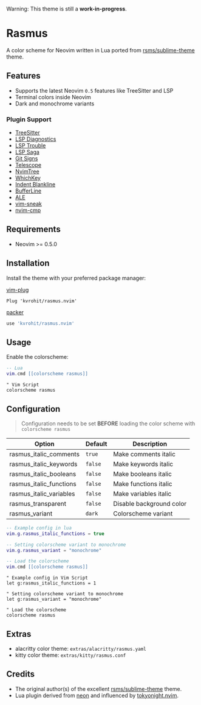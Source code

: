 Warning: This theme is still a **work-in-progress**.

# Rasmus

A color scheme for Neovim written in Lua ported from [rsms/sublime-theme](https://github.com/rsms/sublime-theme) theme.

## Features

- Supports the latest Neovim `0.5` features like TreeSitter and LSP
- Terminal colors inside Neovim
- Dark and monochrome variants

### Plugin Support

- [TreeSitter](https://github.com/nvim-treesitter/nvim-treesitter)
- [LSP Diagnostics](https://neovim.io/doc/user/lsp.html)
- [LSP Trouble](https://github.com/folke/lsp-trouble.nvim)
- [LSP Saga](https://github.com/glepnir/lspsaga.nvim)
- [Git Signs](https://github.com/lewis6991/gitsigns.nvim)
- [Telescope](https://github.com/nvim-telescope/telescope.nvim)
- [NvimTree](https://github.com/kyazdani42/nvim-tree.lua)
- [WhichKey](https://github.com/liuchengxu/vim-which-key)
- [Indent Blankline](https://github.com/lukas-reineke/indent-blankline.nvim)
- [BufferLine](https://github.com/akinsho/nvim-bufferline.lua)
- [ALE](https://github.com/dense-analysis/ale)
- [vim-sneak](https://github.com/justinmk/vim-sneak)
- [nvim-cmp](https://github.com/hrsh7th/nvim-cmp)

## Requirements

- Neovim >= 0.5.0

## Installation

Install the theme with your preferred package manager:

[vim-plug](https://github.com/junegunn/vim-plug)

```vim
Plug 'kvrohit/rasmus.nvim'
```

[packer](https://github.com/wbthomason/packer.nvim)

```lua
use 'kvrohit/rasmus.nvim'
```

## Usage

Enable the colorscheme:

```lua
-- Lua
vim.cmd [[colorscheme rasmus]]
```

```vim
" Vim Script
colorscheme rasmus
```

## Configuration

> Configuration needs to be set **BEFORE** loading the color scheme with `colorscheme rasmus`

| Option                  | Default | Description              |
| ----------------------- | ------- | ------------------------ |
| rasmus_italic_comments  | `true`  | Make comments italic     |
| rasmus_italic_keywords  | `false` | Make keywords italic     |
| rasmus_italic_booleans  | `false` | Make booleans italic     |
| rasmus_italic_functions | `false` | Make functions italic    |
| rasmus_italic_variables | `false` | Make variables italic    |
| rasmus_transparent      | `false` | Disable background color |
| rasmus_variant          | `dark`  | Colorscheme variant      |

```lua
-- Example config in lua
vim.g.rasmus_italic_functions = true

-- Setting colorscheme variant to monochrome
vim.g.rasmus_variant = "monochrome"

-- Load the colorscheme
vim.cmd [[colorscheme rasmus]]
```

```vim
" Example config in Vim Script
let g:rasmus_italic_functions = 1

" Setting colorscheme variant to monochrome
let g:rasmus_variant = "monochrome"

" Load the colorscheme
colorscheme rasmus
```

## Extras

- alacritty color theme: `extras/alacritty/rasmus.yaml`
- kitty color theme: `extras/kitty/rasmus.conf`

## Credits

- The original author(s) of the excellent [rsms/sublime-theme](https://github.com/rsms/sublime-theme) theme.
- Lua plugin derived from [neon](https://github.com/rafamadriz/neon) and influenced by [tokyonight.nvim](https://github.com/folke/tokyonight.nvim).
